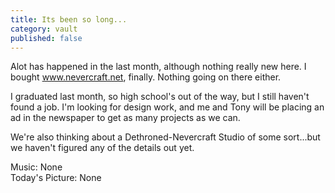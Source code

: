 ```yaml
---
title: Its been so long...
category: vault
published: false
---
```


Alot has happened in the last month, although nothing really new here. I
bought www.nevercraft.net, finally. Nothing going on there either.

I graduated last month, so high school's out of the way, but I still haven't
found a job. I'm looking for design work, and me and Tony will be placing an
ad in the newspaper to get as many projects as we can.

We're also thinking about a Dethroned-Nevercraft Studio of some sort...but we
haven't figured any of the details out yet.

Music: None  
Today's Picture: None
